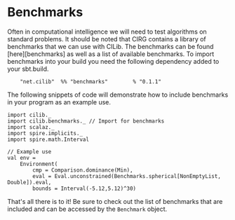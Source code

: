 # Benchmarks

Often in computational intelligence we will need to test algorithms on standard problems.
It should be noted that CIRG contains a library of benchmarks that we can use with CILib.
The benchmarks can be found [here][benchmarks] as well as a list of available benchmarks.
To import benchmarks into your build you need the following dependency added to your sbt.build.

`    "net.cilib"  %% "benchmarks"        % "0.1.1"`

The following snippets of code will demonstrate how to include benchmarks in your program as an example use.

```tut:book:silent
import cilib._
import cilib.benchmarks._ // Import for benchmarks
import scalaz._
import spire.implicits._
import spire.math.Interval

// Example use
val env =
    Environment(
        cmp = Comparison.dominance(Min),
        eval = Eval.unconstrained(Benchmarks.spherical[NonEmptyList, Double]).eval,
        bounds = Interval(-5.12,5.12)^30)
```

That's all there is to it!
Be sure to check out the list of benchmarks that are included and can be accessed by the `Benchmark` object.
